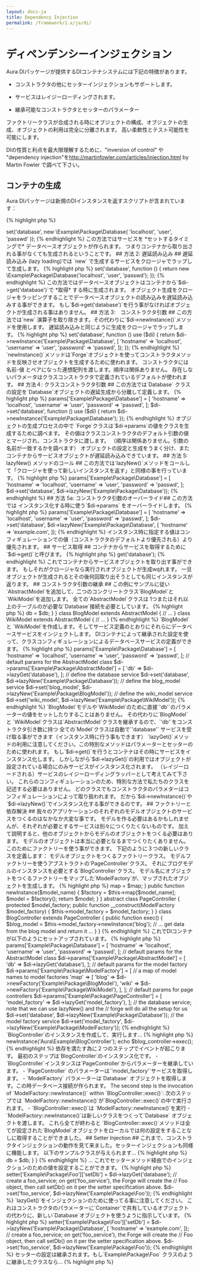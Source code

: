 ```yaml
---
layout: docs-ja
title: Dependency Injection
permalink: /framework/1.x/ja/di/
---
```


# ディペンデンシーインジェクション #

Aura DIパッケージが提供するDIコンテナシステムには下記の特徴があります。

- コンストラクタの他にセッターインジェクションもサポートします。

- サービスはレイジーローディングされます。

- 継承可能なコンストラクタとセッターのパラメーター

ファクトリークラスが合成される時にオブジェクトの構成、オブジェクトの生成、オブジェクトの利用は完全に分離されます。
高い柔軟性とテスト可能性を可能にします。

DIの性質と利点を最大限理解するために、"inversion of control" や "dependency injection"を<http://martinfowler.com/articles/injection.html> by Martin Fowler で調べて下さい。

## コンテナの生成 ##

Aura DIパッケージは新規のDIインスタンスを返すスクリプトが含まれています：

{% highlight php %}
<?php
$di = require '/path/to/Aura.Di/scripts/instance.php';
{% endhighlight %}

あるいはAura DIの`'src/'`ディレクトリをあなたのオートローダーに追加して、自身でインスタンス生成します：

{% highlight php %}
<?php
use Aura\Di\Container;
use Aura\Di\Forge;
use Aura\Di\Config;

$di = new Container(new Forge(new Config));
{% endhighlight %}

`Container`はDIコンテナです。サポートするオブジェクトは：

- `Config`オブジェクト。セッターやコンストラクタの引き数のコレクションや取得、マージします。

- `Forge` は `Config`の値を使いオブジェクトを生成します。

これらのサポートオブジェクトを直接利用することはありません。 `Container` のメソッドがそれらのオブジェクトにアクセスします。

## サービスの設定 ##

以下の例のではデータベース接続を返すサービスをセットする必要があります。例えばデータベースの接続クラスは以下のようになります：

{% highlight php %}
<?php
namespace Example\Package;

class Database
{
    public function __construct($hostname, $username, $password)
    {
        // ... make the database connection
    }
}
{% endhighlight %}

ごく単純なやり方から洗練された方法に移行するために４つのステップを踏みます。
どのDIコンテナの利用でも利点と弱点があります。

## 方法 1: 早期読み込み ##

早期読み込み (eager loading)では `new` 演算子でインスタンスをつくりサービスを生成します。

{% highlight php %}
<?php
$di->set('database', new \Example\Package\Database(
    'localhost', 'user', 'passwd'
));
{% endhighlight %}

この方法ではサービスを *セットするタイミングで* データベースオブジェクトが作られます。
つまりコンテナから取り出される事がなくても生成されるということです。

## 方法 2: 遅延読み込み ##

 遅延読み込み (lazy loading)では `new` で生成するサービスをクロージャでラップして生成します。

{% highlight php %}
<?php
$di->set('database', function () {
    return new \Example\Package\Database('localhost', 'user', 'passwd');
});
{% endhighlight %}

この方法ではデータベースオブジェクトはコンテナから`$di->get('database')`で *取得* する時に生成されます。
オブジェクト生成をクロージャをラッピングすることでデータベースオブジェクトの読み込みを遅延読み込みする事ができます。

もし`$di->get('database')`を行う事がなければオブジェクトが生成される事はありません。

## 方法 3:　コンストラクタ引数 ##

この方法では`new` 演算子を取り除きます。その代わりに`$di->newInstance()`メソッドを使用します。
遅延読み込みと同じように生成をクロージャでラップします。

{% highlight php %}
<?php
$di->set('database', function () use ($di) {
    return $di->newInstance('Example\Package\Database', [
        'hostname' => 'localhost',
        'username' => 'user',
        'password' => 'passwd',
    ]);
});
{% endhighlight %}

`newInstance()`メソッドは`Forge`オブジェクトを使ってコンストラクタメソッドを反映させオブジェクトを生成するために使われます。

コンストラクタには 名前-値 とペアになった連想配列を渡します。順序は関係ありません。
存在しないパラメータはクラスコンストラクタで定義されているデフォルトが使われます。

## 方法４: クラスコンストラクタ引数 ##

この方法では`Database` クラスの設定を`Database`オブジェクトの遅延生成から分離して定義します。

{% highlight php %}
<?php
$di->params['Example\Package\Database'] = [
    'hostname' => 'localhost',
    'username' => 'user',
    'password' => 'passwd',
];

$di->set('database', function () use ($di) {
    return $di->newInstance('Example\Package\Database');
});
{% endhighlight %}


オブジェクトの生成プロセスの中で `Forge`クラスは`$di->params`の値をクラスを生成するために調べます。
その値はクラスコンストラクタのデフォルト引数の値とマージされ、コンストラクタに渡します。
（順序は関係ありません。引数の名前が一致するかを調べます）

オブジェクトの設定と生成をうまく分け、またコンテナからサービスオブジェクトが遅延読み込みできています。

## 方法 5: lazyNew() メソッドのコール ##

この方法では`lazyNew()`メソッドをコールして「クロージャを使って新しいインスタンスを返す」と同様の事を行っています。

{% highlight php %}
<?php
$di->params['Example\Package\Database'] = [
    'hostname' => 'localhost',
    'username' => 'user',
    'password' => 'passwd',
];

$di->set('database', $di->lazyNew('Example\Package\Database'));
{% endhighlight %}

## 方法 5a: コンストラクタ引数のオーバーライド##

この方法では インスタンス化する時に使う`$di->params` をオーバーライドします。

{% highlight php %}
<?php
$di->params['Example\Package\Database'] = [
    'hostname' => 'localhost',
    'username' => 'user',
    'password' => 'passwd',
];

$di->set('database', $di->lazyNew('Example\Package\Database', [
    'hostname' => 'example.com',
]);
{% endhighlight %}


インスタンス時に指定する値はコンフィギュレーションでの値（コンストラクタのデフォルトより優先される）より優先されます。

## サービス取得 ##

コンテナからサービスを取得するために `$di->get()`と呼びます。
{% highlight php %}
<?php
$db = $di->get('database');
{% endhighlight %}

これでコンテナからサービスオブジェクトを取り出す事ができます。
もしそれがクロージャなら実行されオブジェクトが生成wqれます。
一旦オブジェクトが生成されるとその後何回取り出そうとしても同じインスタンスが返ります。

## コンストラクタ引数の継承 ##

この例にサンプルに従い`AbstractModel`を追加して、二つのコンクリートクラス`BlogModel`と`WikiModel`を追加します。
全ての`AbstractModel`クラスは 1つまたはそれ以上のテーブルのが必要な`Database`接続を必要としています。

{% highlight php %}
<?php
namespace Example\Package;

abstract class AbstractModel
{
    protected $db;

    public function __construct(Database $db)
    {
        $this->db = $db;
    }
}

class BlogModel extends AbstractModel
{
    // ...
}

class WikiModel extends AbstractModel
{
    // ...
}
{% endhighlight %}

`BlogModel` と `WikiModel`を作成します。そしてサービス定義のとおりにそれらにデータベースサービスをインジェクトします。
DIコンテナによって継承された設定を使って、クラスコンフィギュレーションによるデータベースサービスの定義ができます。


{% highlight php %}
<?php
// default params for the Database class
$di->params['Example\Package\Database'] = [
    'hostname' => 'localhost',
    'username' => 'user',
    'password' => 'passwd',
];

// default params for the AbstractModel class
$di->params['Example\Package\AbstractModel'] = [
    'db' => $di->lazyGet('database'),
];

// define the database service
$di->set('database', $di->lazyNew('Example\Package\Database'));

// define the blog_model service
$di->set('blog_model', $di->lazyNew('Example\Package\BlogModel'));

// define the wiki_model service
$di->set('wiki_model', $di->lazyNew('Example\Package\WikiModel'));
{% endhighlight %}

`BlogModel`モデルや`WikiModel`のために直接`'db'`のパラメーターの値をセットしたりすることはありません。
その代わりに`BlogModel` と `WikiModel`クラスは`AbstractModel`クラスを継承するので、`'db'`をコンストラクタ引き数に持つ
全ての`Model`クラスは自動で`'database'` サービスを受け取る事ができます（インスタンス時に行う事もできます）


`lazyGet()`メソッドの利用に注意してください。この特別なメソッドはパラメーターとセッターのために使われます。
もし`$di->get()`を行うとコンテナはその時にサービスをインスタンス化します。
しかしながら`$di->lazyGet()`の利用ではオブジェクトが設定されている場合にのみサービスがインスタンス化されます。
（レイジーロードされる）サービスのレイジーローディングラッパーとして考えてみて下さい。

これらのコンフィギュレーションのため、特別な方法で私たちのクラスを記述する必要はありません。
どのクラスでもコンストラクタのパラメターはコンフィギュレーションによって取り扱われます。
だから`$di->newInstance()`や `$di->lazyNew()`でインスタンス化する事ができるのです。

## ファクトリーと依存解決 ##

我々のアプリケーションのそれぞれのモデルオブジェクトのサービスをつくるのはなかなか大変な事です。
モデルを作る必要はあるかもしれませんが、それぞれが必要とするサービスは別々につくりたくないものです。

加えて説明すると、他のオブジェクトからモデルのオブジェクトをつくる必要はあります。
モデルのオブジェクトは本当に必要となるまでつくりたくありません。このためにファクトリーを使う事ができます。

下記のように３つの新しいクラスを定義します：
モデルオブジェクトをつくるファクトリークラス。
モデルファクトリーを使うアブストラクトの`PageController`クラス。
それにブログモデルのインスタンスを必要とする`BlogController`クラス。

モデル名にオブジェクトをつくるファクトリーをマップした`ModelFactory`が、マップされたオブジェクトを生成します。


{% highlight php %}
<?php
namespace Example\Package;

class ModelFactory
{
    // a map of model names to factory closures
    protected $map = [];

    public function __construct($map = [])
    {
        $this->map = $map;
    }

    public function newInstance($model_name)
    {
        $factory = $this->map[$model_name];
        $model = $factory();
        return $model;
    }
}

abstract class PageController
{
    protected $model_factory;

    public function __construct(ModelFactory $model_factory)
    {
        $this->model_factory = $model_factory;
    }
}

class BlogController extends PageController
{
    public function exec()
    {
        $blog_model = $this->model_factory->newInstance('blog');
        // ... get data from the blog model and return it ...
    }
}
{% endhighlight %}

これでDIコンテナが以下のようにセットアップされています。

{% highlight php %}
<?php
// default params for database connections
$di->params['Example\Package\Database'] = [
    'hostname' => 'localhost',
    'username' => 'user',
    'password' => 'passwd',
];

// default params for the AbstractModel class
$di->params['Example\Package\AbstractModel'] = [
    'db' => $di->lazyGet('database'),
];

// default params for the model factory
$di->params['Example\Package\ModelFactory'] = [
    // a map of model names to model factories
    'map' => [
        'blog' => $di->newFactory('Example\Package\BlogModel'),
        'wiki' => $di->newFactory('Example\Package\WikiModel'),
    ],
];

// default params for page controllers
$di->params['Example\Package\PageController'] = [
    'model_factory' => $di->lazyGet('model_factory'),
];

// the database service; note that we can use lazyNew() and the
// forge will do all the setup for us
$di->set('database', $di->lazyNew('Example\Package\Database'));

// the model factory service
$di->set('model_factory', $di->lazyNew('Example\Package\ModelFactory'));
{% endhighlight %}

`BlogController`のインスタンスを作成して、実行します...


{% highlight php %}
<?php
$blog_controller = $di->newInstance('Aura\Example\BlogController');
echo $blog_controller->exec();
{% endhighlight %}

依存を満たす為に２つのステップでイベントが起こります。
最初のステップは`BlogController`のインスタンス化です。

- `BlogController`インスタンスは`PageController`からパラメーターを継承しています。

- `PageController` のパラメーターは`'model_factory'`サービスを取得します。

- `ModelFactory` パラメーターは`Database` オブジェクトを取得します。この時データベース接続が作られます。

The second step is the invocation of `ModelFactory::newInstance()` within
`BlogController::exec()`:

次のステップでは `ModelFactory::newInstance()`が`BlogController::exec()`の中で実行されます。

- `BlogController::exec()`は `ModelFactory::newInstance()`を実行

- `ModelFactory::newInstance()`は新しいクラスをつくって`Database` オブジェクトを渡します。


これら全てが終わると `BlogController::exec()`メソッドは全てが設定された`BlogModel`オブジェクトをローカルでは何の設定をすることなしに取得することができました。


## Setter Injection ##

これまで、コンストラクタインジェクションの動作を見て来ました。セッターインジェクションも同様に機能します。

以下のサンプルクラスが与えられます...


{% highlight php %}
<?php
namespace Example\Package;

class Foo {

    protected $db;

    public function setDb(Database $db)
    {
        $this->db = $db;
    }
}
{% endhighlight %}

... これでセッターメソッド経由でのインジェクションのための値を設定することができます。

{% highlight php %}
<?php
// after construction, the Forge will call Foo::setDb()
// and inject the 'database' service object
$di->setter['Example\Package\Foo']['setDb'] = $di->lazyGet('database');

// create a foo_service; on get('foo_service'), the Forge will create the
// Foo object, then call setDb() on it per the setter specification above.
$di->set('foo_service', $di->lazyNew('Example\Package\Foo'));
{% endhighlight %}

`lazyGet()`をインジェクションのために使ってる事に注意してください。
これはコンストラクタのパラメーターに`Container`で共有しているオブジェクトの代わりに、新しい`Database`オブジェクトを使うように指示しています。

{% highlight php %}
<?php
// after construction, call Foo::setDb() and inject a service object.
// we override the default 'hostname' param for the instantiation.
$di->setter['Example\Package\Foo']['setDb'] = $di->lazyNew('Example\Package\Database', [
    'hostname' => 'example.com',
]);

// create a foo_service; on get('foo_service'), the Forge will create the
// Foo object, then call setDb() on it per the setter specification above.
$di->set('foo_service', $di->lazyNew('Example\Package\Foo'));
{% endhighlight %}

セッターの設定は継承されます。もし`Example\Package\Foo` クラスのように継承したクラスなら...

{% highlight php %}
<?php
namespace Example\Package;
class Bar extends Foo
{
// ...
}
{% endhighlight %}

新しいセッターのための値を加える必要はありません。 `Forge` は全ての親クラスのセッターを読み込みそれらに適用します。
（もしセッターの値を追加したなら、親クラスのセッターもオーバーライドされます）

## まとめ ##

パラメーター、セッター、サービス、ファクトリーで適切に依存を作成することができれば、DIコンテナからは直接オブジェクトを取得するのは１つのオブジェクトだけです。

全てのオブジェクトはファクトリーオブジェクトや`Forge`オブジェクトを通じてDIコンテナから生成されます。オブジェクト作成のためにDIコンテナが必要となることは決してありません。
